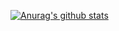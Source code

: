 
[![Anurag's github stats](https://github-readme-stats.vercel.app/api?username=JaydenChang&theme=dark)](https://github.com/anuraghazra/github-readme-stats)
